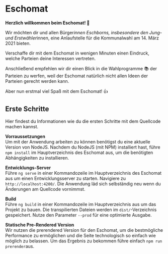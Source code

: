 # Eschomat
**Herzlich willkommen beim Eschomat! 👋**

Wir möchten dir und allen Bürger*innen Eschborns, insbesondere den Jung- und Erstwähler*innen, eine Anlaufstelle für die Kommunalwahl am 14. März 2021 bieten.

Verschaffe dir mit dem Eschomat in wenigen Minuten einen Eindruck, welche Parteien deine Interessen vertreten.

Anschließend empfehlen wir dir einen Blick in die Wahlprogramme 📚 der Parteien zu werfen, weil der Eschomat natürlich nicht allen Ideen der Parteien gerecht werden kann.

Aber nun erstmal viel Spaß mit dem Eschomat! 👍
## Erste Schritte
Hier findest du Informationen wie du die ersten Schritte mit dem Quellcode machen kannst.

**Vorraussetzungen**  
Um mit der Anwendung arbeiten zu können benötigst du eine aktuelle Version von NodeJS.
Nachdem du NodeJS (mit NPM) installiert hast, führe `npm install` im Hauptverzeichnis des Eschomat aus, um die benötigten Abhängigkeiten zu installieren.

**Entwicklungs-Server**  
Führe `ng serve` in einer Kommandozeile im Hauptverzeichnis des Eschomat aus um einen Entwicklungsserver zu starten. Navigiere zu `http://localhost:4200/`. Die Anwendung läd sich selbständig neu wenn du Änderungen am Quellcode vornimmst.

**Build**  
Führe `ng build` in einer Kommandozeile im Hauptverzeichnis aus um das Projekt zu bauen. Die transpilierten Dateien werden im `dist/`-Verzeichnis gespeichert. Nutze den Parameter `--prod` für eine optimierte Ausgabe.

**Statische Pre-Rendered Version**  
Wir nutzen die prerendered Version für den Eschomat, um die bestmögliche Performance zu ermöglichen und die Seite technologisch so einfach wie möglich zu belassen. Um das Ergebnis zu bekommen führe einfach `npm run prerender`aus.